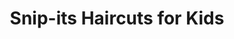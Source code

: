 ---
title: "Snip-its Haircuts for Kids"
url: /gilbert/snip-its-haircuts-for-kids/
shop: hairdresser
---